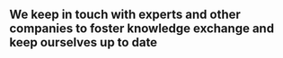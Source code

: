 ## We keep in touch with experts and other companies to foster knowledge exchange and keep ourselves up to date
